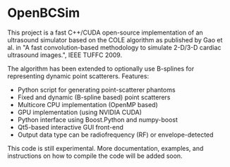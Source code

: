 # OpenBCSim
This project is a fast C++/CUDA open-source implementation of an ultrasound simulator based on the COLE algorithm as published by Gao et al. in "A fast convolution-based methodology to simulate 
2-D/3-D cardiac ultrasound images.", IEEE TUFFC 2009.

The algorithm has been extended to optionally use B-splines for representing dynamic point scatterers. Features:
- Python script for generating point-scatterer phantoms
- Fixed and dynamic (B-spline based) point scatterers
- Multicore CPU implementation (OpenMP based)
- GPU implementation (using NVIDIA CUDA)
- Python interface using Boost.Python and numpy-boost
- Qt5-based interactive GUI front-end
- Output data type can be radiofrequency (RF) or envelope-detected

This code is still experimental. More documentation, examples, and instructions on how to compile the code will be added soon.
